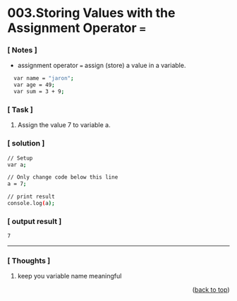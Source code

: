 <a name="topage"></a>

# 003.Storing Values with the Assignment Operator `=`

### [ Notes ]
  * assignment operator `=` assign (store) a value in a variable.

```sh
  var name = "jaron";
  var age = 49;
  var sum = 3 + 9;
```



### [ Task ]
  1. Assign the value 7 to variable a.

### [ solution ]

```sh
// Setup
var a;

// Only change code below this line
a = 7;

// print result
console.log(a);
```

### [ output result ]

```sh
7
```

-----

### [ Thoughts ]

  1. keep you variable name meaningful


<p align="right">(<a href="#topage">back to top</a>)</p>
<br/>
<br/>
